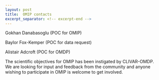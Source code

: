 ```yaml
---
layout: post
title:  OMIP contacts
excerpt_separator: <!-- excerpt-end -->
---
```


Gokhan Danabasoglu (POC for OMIP)

Baylor Fox-Kemper (POC for data request)

Alistair Adcroft (POC for OMDP)

<!-- excerpt-end -->

The scientific objectives for OMIP has been instigated by CLIVAR-OMDP. We are looking for input and feedback from the community and anyone wishing to participate in OMIP is welcome to get involved.

